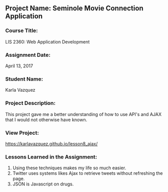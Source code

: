 ## Project Name:  Seminole Movie Connection Application

### Course Title:
LIS 2360:  Web Application Development

### Assignment Date:  
April 13, 2017

### Student Name:  
Karla Vazquez

### Project Description:
This project gave me a better understanding of how to use API's and AJAX that I would not otherwise have known.
### View Project:

https://karlavazquez.github.io/lesson8_ajax/

### Lessons Learned in the Assignment:
1. Using these techniques makes my life so much easier.
2. Twitter uses systems likes Ajax to retrieve tweets without refreshing the page.
3. JSON is Javascript on drugs. 